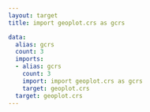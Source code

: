 ```yaml
---
layout: target
title: import geoplot.crs as gcrs

data:
  alias: gcrs
  count: 3
  imports:
  - alias: gcrs
    count: 3
    import: import geoplot.crs as gcrs
    target: geoplot.crs
  target: geoplot.crs
---
```

